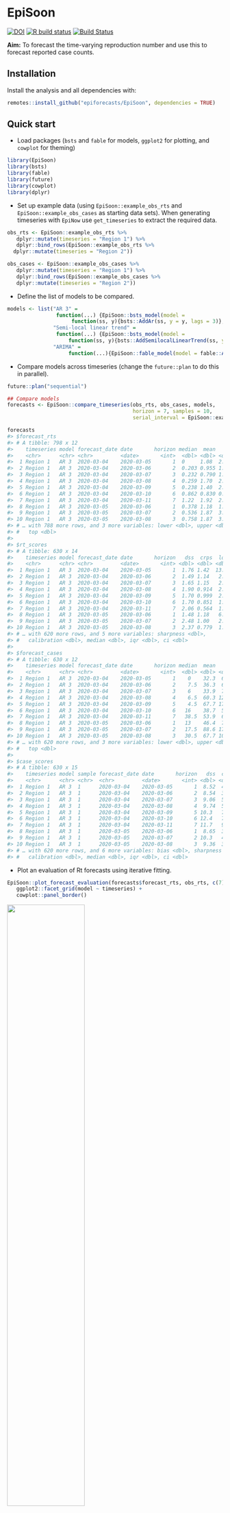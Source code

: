 
# EpiSoon

[![DOI](https://zenodo.org/badge/248311916.svg)](https://zenodo.org/badge/latestdoi/248311916)
[![R build
status](https://github.com/epiforecasts/EpiSoon/workflows/R-CMD-check/badge.svg)](https://github.com/epiforecasts/EpiSoon)
[![Build
Status](https://travis-ci.com/epiforecasts/EpiSoon.svg?branch=master)](https://travis-ci.com/epiforecasts/EpiSoon)

**Aim:** To forecast the time-varying reproduction number and use this
to forecast reported case counts.

## Installation

Install the analysis and all dependencies with:

``` r
remotes::install_github("epiforecasts/EpiSoon", dependencies = TRUE)
```

## Quick start

  - Load packages (`bsts` and `fable` for models, `ggplot2` for
    plotting, and `cowplot` for theming)

<!-- end list -->

``` r
library(EpiSoon)
library(bsts)
library(fable)
library(future)
library(cowplot)
library(dplyr)
```

  - Set up example data (using `EpiSoon::example_obs_rts` and
    `EpiSoon::example_obs_cases` as starting data sets). When generating
    timeseries with `EpiNow` use `get_timeseries` to extract the
    required data.

<!-- end list -->

``` r
obs_rts <- EpiSoon::example_obs_rts %>%
   dplyr::mutate(timeseries = "Region 1") %>%
   dplyr::bind_rows(EpiSoon::example_obs_rts %>%
  dplyr::mutate(timeseries = "Region 2"))

obs_cases <- EpiSoon::example_obs_cases %>%
   dplyr::mutate(timeseries = "Region 1") %>%
   dplyr::bind_rows(EpiSoon::example_obs_cases %>%
   dplyr::mutate(timeseries = "Region 2"))
```

  - Define the list of models to be compared.

<!-- end list -->

``` r
models <- list("AR 3" =
                function(...) {EpiSoon::bsts_model(model =
                     function(ss, y){bsts::AddAr(ss, y = y, lags = 3)}, ...)},
               "Semi-local linear trend" =
                function(...) {EpiSoon::bsts_model(model =
                    function(ss, y){bsts::AddSemilocalLinearTrend(ss, y = y)}, ...)},
               "ARIMA" = 
                    function(...){EpiSoon::fable_model(model = fable::ARIMA(y ~ time), ...)})
```

  - Compare models across timeseries (change the `future::plan` to do
    this in parallel).

<!-- end list -->

``` r
future::plan("sequential")

## Compare models
forecasts <- EpiSoon::compare_timeseries(obs_rts, obs_cases, models,
                                         horizon = 7, samples = 10,
                                         serial_interval = EpiSoon::example_serial_interval)

forecasts
#> $forecast_rts
#> # A tibble: 798 x 12
#>    timeseries model forecast_date date       horizon median  mean    sd bottom
#>    <chr>      <chr> <chr>         <date>       <int>  <dbl> <dbl> <dbl>  <dbl>
#>  1 Region 1   AR 3  2020-03-04    2020-03-05       1  0     1.08  2.15       0
#>  2 Region 1   AR 3  2020-03-04    2020-03-06       2  0.203 0.955 1.59       0
#>  3 Region 1   AR 3  2020-03-04    2020-03-07       3  0.232 0.790 1.26       0
#>  4 Region 1   AR 3  2020-03-04    2020-03-08       4  0.259 1.70  2.69       0
#>  5 Region 1   AR 3  2020-03-04    2020-03-09       5  0.238 1.40  2.35       0
#>  6 Region 1   AR 3  2020-03-04    2020-03-10       6  0.862 0.830 0.880      0
#>  7 Region 1   AR 3  2020-03-04    2020-03-11       7  1.22  1.92  2.95       0
#>  8 Region 1   AR 3  2020-03-05    2020-03-06       1  0.378 1.18  1.88       0
#>  9 Region 1   AR 3  2020-03-05    2020-03-07       2  0.536 1.87  3.64       0
#> 10 Region 1   AR 3  2020-03-05    2020-03-08       3  0.758 1.87  3.44       0
#> # … with 788 more rows, and 3 more variables: lower <dbl>, upper <dbl>,
#> #   top <dbl>
#> 
#> $rt_scores
#> # A tibble: 630 x 14
#>    timeseries model forecast_date date       horizon   dss  crps  logs   bias
#>    <chr>      <chr> <chr>         <date>       <int> <dbl> <dbl> <dbl>  <dbl>
#>  1 Region 1   AR 3  2020-03-04    2020-03-05       1  1.76 1.42  13.8  -0.6  
#>  2 Region 1   AR 3  2020-03-04    2020-03-06       2  1.49 1.14   2.48 -0.8  
#>  3 Region 1   AR 3  2020-03-04    2020-03-07       3  1.65 1.15   2.49 -0.8  
#>  4 Region 1   AR 3  2020-03-04    2020-03-08       4  1.90 0.914  2.04 -0.400
#>  5 Region 1   AR 3  2020-03-04    2020-03-09       5  1.70 0.999  2.45 -0.400
#>  6 Region 1   AR 3  2020-03-04    2020-03-10       6  1.70 0.851  1.80 -0.8  
#>  7 Region 1   AR 3  2020-03-04    2020-03-11       7  2.06 0.564  1.62 -0.400
#>  8 Region 1   AR 3  2020-03-05    2020-03-06       1  1.48 1.18   6.29 -0.6  
#>  9 Region 1   AR 3  2020-03-05    2020-03-07       2  2.48 1.00   2.29 -0.6  
#> 10 Region 1   AR 3  2020-03-05    2020-03-08       3  2.37 0.779  1.75 -0.6  
#> # … with 620 more rows, and 5 more variables: sharpness <dbl>,
#> #   calibration <dbl>, median <dbl>, iqr <dbl>, ci <dbl>
#> 
#> $forecast_cases
#> # A tibble: 630 x 12
#>    timeseries model forecast_date date       horizon median  mean    sd bottom
#>    <chr>      <chr> <chr>         <date>       <int>  <dbl> <dbl> <dbl>  <dbl>
#>  1 Region 1   AR 3  2020-03-04    2020-03-05       1    0    32.3  66.2      0
#>  2 Region 1   AR 3  2020-03-04    2020-03-06       2    7.5  36.3  62.3      0
#>  3 Region 1   AR 3  2020-03-04    2020-03-07       3    6    33.9  70.3      0
#>  4 Region 1   AR 3  2020-03-04    2020-03-08       4    6.5  60.3 129.       0
#>  5 Region 1   AR 3  2020-03-04    2020-03-09       5    4.5  67.7 170.       0
#>  6 Region 1   AR 3  2020-03-04    2020-03-10       6   16    38.7  50.0      0
#>  7 Region 1   AR 3  2020-03-04    2020-03-11       7   38.5  53.9  64.1      0
#>  8 Region 1   AR 3  2020-03-05    2020-03-06       1   13    46.4  74.3      0
#>  9 Region 1   AR 3  2020-03-05    2020-03-07       2   17.5  88.6 178.       0
#> 10 Region 1   AR 3  2020-03-05    2020-03-08       3   30.5  67.7 107.       0
#> # … with 620 more rows, and 3 more variables: lower <dbl>, upper <dbl>,
#> #   top <dbl>
#> 
#> $case_scores
#> # A tibble: 630 x 15
#>    timeseries model sample forecast_date date       horizon   dss  crps  logs
#>    <chr>      <chr> <chr>  <chr>         <date>       <int> <dbl> <dbl> <dbl>
#>  1 Region 1   AR 3  1      2020-03-04    2020-03-05       1  8.52  40.8 35.8 
#>  2 Region 1   AR 3  1      2020-03-04    2020-03-06       2  8.54  36.3  5.79
#>  3 Region 1   AR 3  1      2020-03-04    2020-03-07       3  9.06  55.9  8.89
#>  4 Region 1   AR 3  1      2020-03-04    2020-03-08       4  9.74  58.9  6.74
#>  5 Region 1   AR 3  1      2020-03-04    2020-03-09       5 10.3   77.9 10.3 
#>  6 Region 1   AR 3  1      2020-03-04    2020-03-10       6 12.4   78.2  6.29
#>  7 Region 1   AR 3  1      2020-03-04    2020-03-11       7 11.7   91.1  7.27
#>  8 Region 1   AR 3  1      2020-03-05    2020-03-06       1  8.65  38.1  7.27
#>  9 Region 1   AR 3  1      2020-03-05    2020-03-07       2 10.3   43.1  6.13
#> 10 Region 1   AR 3  1      2020-03-05    2020-03-08       3  9.36  38.6  5.66
#> # … with 620 more rows, and 6 more variables: bias <dbl>, sharpness <dbl>,
#> #   calibration <dbl>, median <dbl>, iqr <dbl>, ci <dbl>
```

  - Plot an evaluation of Rt forecasts using iterative
fitting.

<!-- end list -->

``` r
EpiSoon::plot_forecast_evaluation(forecasts$forecast_rts, obs_rts, c(7)) +
   ggplot2::facet_grid(model ~ timeseries) +
   cowplot::panel_border()
```

<img src="man/figures/unnamed-chunk-7-1.png" width="60%" />

  - Plot an evaluation of case forecasts using iterative
fitting

<!-- end list -->

``` r
EpiSoon::plot_forecast_evaluation(forecasts$forecast_cases, obs_cases, c(7)) +
   ggplot2::facet_grid(model ~ timeseries, scales = "free") +
   cowplot::panel_border()
```

<img src="man/figures/unnamed-chunk-8-1.png" width="60%" />

  - Summarise the forecasts by model scored against observed cases

<!-- end list -->

``` r
EpiSoon::summarise_scores(forecasts$case_scores)
#> # A tibble: 27 x 9
#>    score  model      bottom    lower   median     mean    upper      top      sd
#>    <chr>  <chr>       <dbl>    <dbl>    <dbl>    <dbl>    <dbl>    <dbl>   <dbl>
#>  1 bias   AR 3     -1.00e+0 -8.75e-1 -8.00e-1 -6.94e-1 -6.00e-1   -0.200 2.65e-1
#>  2 bias   ARIMA    -1.00e+0  2.00e-1  8.00e-1  5.33e-1  1.00e+0    1     5.70e-1
#>  3 bias   Semi-l…  -1.00e+0  3.00e-1  8.00e-1  5.37e-1  1.00e+0    1     5.63e-1
#>  4 calib… AR 3      8.57e-5  8.57e-5  8.57e-5  2.83e-2  2.00e-3    0.504 1.26e-1
#>  5 calib… ARIMA     8.57e-5  8.57e-5  8.57e-5  3.59e-2  1.50e-4    0.509 1.15e-1
#>  6 calib… Semi-l…   8.57e-5  8.57e-5  8.57e-5  4.30e-2  1.50e-4    0.587 1.28e-1
#>  7 ci     AR 3      1.41e+2  3.76e+2  6.91e+2  1.60e+3  1.63e+3 8488.    2.28e+3
#>  8 ci     ARIMA     2.28e+1  4.62e+1  8.40e+1  1.04e+3  1.57e+3 6341.    1.72e+3
#>  9 ci     Semi-l…   2.51e+1  5.67e+1  1.26e+2  1.05e+3  1.62e+3 5913.    1.75e+3
#> 10 crps   AR 3      3.63e+1  9.19e+1  1.40e+2  1.58e+2  2.00e+2  429.    9.54e+1
#> # … with 17 more rows
```

## Docker

This package was developed in a docker container based on the
`rocker/geospatial` docker image.

To build the docker image run (from the `EpiSoon` directory):

``` bash
docker build . -t episoon
```

To run the docker image
run:

``` bash
docker run -d -p 8787:8787 --name episoon -e USER=episoon -e PASSWORD=episoon episoon
```

The rstudio client can be found on port :8787 at your local machines ip.
The default username:password is epinow:epinow, set the user with -e
USER=username, and the password with - e PASSWORD=newpasswordhere. The
default is to save the analysis files into the user directory.

To mount a folder (from your current working directory - here assumed to
be `tmp`) in the docker container to your local system use the following
in the above docker run command (as given mounts the whole `episoon`
directory to `tmp`).

``` bash
--mount type=bind,source=$(pwd)/tmp,target=/home/EpiSoon
```

To access the command line run the following:

``` bash
docker exec -ti episoon bash
```
